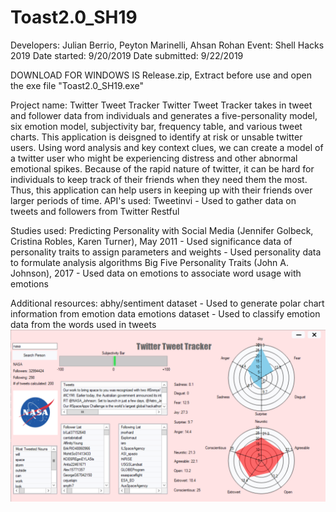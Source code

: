 # Toast2.0_SH19

Developers: Julian Berrio, Peyton Marinelli, Ahsan Rohan
Event: Shell Hacks 2019
Date started: 9/20/2019
Date submitted: 9/22/2019


DOWNLOAD FOR WINDOWS IS Release.zip, Extract before use and open the exe file "Toast2.0_SH19.exe"

Project name: Twitter Tweet Tracker
  Twitter Tweet Tracker takes in tweet and follower data from individuals and generates a five-personality model, six emotion model,
  subjectivity bar, frequency table, and various tweet charts. This application is deisgned to identify at risk or unsable twitter users.
  Using word analysis and key context clues, we can create a model of a twitter user who might be experiencing distress and other abnormal
  emotional spikes. Because of the rapid nature of twitter, it can be hard for individuals to keep track of their friends when they need
  them the most. Thus, this application can help users in keeping up with their friends over larger periods of time.
API's used:
  Tweetinvi
    - Used to gather data on tweets and followers from Twitter
  Restful
    
Studies used:
  Predicting Personality with Social Media (Jennifer Golbeck, Cristina Robles, Karen Turner), May 2011
    - Used significance data of personality traits to assign parameters and weights 
    - Used personality data to formulate analysis algorithms 
  Big Five Personality Traits (John A. Johnson), 2017
    - Used data on emotions to associate word usage with emotions
    
Additional resources:
  abhy/sentiment dataset
    - Used to generate polar chart information from emotion data
  emotions dataset
    - Used to classify emotion data from the words used in tweets 
    ![](Resourses/Images/NasaScreenshot.PNG)
  
